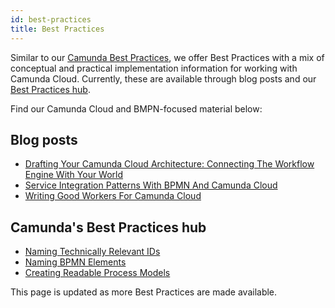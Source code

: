 ```yaml
---
id: best-practices
title: Best Practices
---
```


Similar to our [Camunda Best Practices](https://camunda.com/best-practices/_/), we offer Best Practices with a mix of conceptual and practical implementation information for working with Camunda Cloud. Currently, these are available through blog posts and our [Best Practices hub](https://camunda.com/best-practices/_/).

Find our Camunda Cloud and BMPN-focused material below:

## Blog posts

* [Drafting Your Camunda Cloud Architecture: Connecting The Workflow Engine With Your World](https://blog.bernd-ruecker.com/drafting-your-camunda-cloud-architecture-connecting-the-workflow-engine-with-your-world-3d94e8d404d6)
* [Service Integration Patterns With BPMN And Camunda Cloud](https://blog.bernd-ruecker.com/service-integration-patterns-with-bpmn-and-camunda-cloud-53b0f458e49)
* [Writing Good Workers For Camunda Cloud ](https://blog.bernd-ruecker.com/writing-good-workers-for-camunda-cloud-61d322cad862)

## Camunda's Best Practices hub

* [Naming Technically Relevant IDs](https://camunda.com/best-practices/naming-technically-relevant-ids/)
* [Naming BPMN Elements](https://camunda.com/best-practices/naming-bpmn-elements/)
* [Creating Readable Process Models](https://camunda.com/best-practices/creating-readable-process-models/)

This page is updated as more Best Practices are made available.
